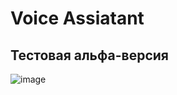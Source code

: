 # Voice Assiatant
## Тестовая альфа-версия
![image](https://github.com/Bladekkk/VoiceAssistant/assets/68302548/9fa9e4a6-e7bc-4915-af6a-f24344808cdd)

